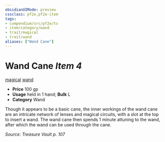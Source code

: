 ```yaml
---
obsidianUIMode: preview
cssclass: pf2e,pf2e-item
tags:
- compendium/src/pf2e/tv
- item/category/wand
- trait/magical
- trait/wand
aliases: ["Wand Cane"]
---
```

# Wand Cane *Item 4*  
[magical](rules/traits/magical.md)  [wand](rules/traits/wand.md)  

- **Price** 100 gp
- **Usage** held in 1 hand; **Bulk** L
- **Category** Wand

Though it appears to be a basic cane, the inner workings of the wand cane are an intricate network of lenses and magical circuits, with a slot at the top to insert a wand. The wand cane then spends 1 minute attuning to the wand, after which the wand can be used through the cane.

*Source: Treasure Vault p. 107*